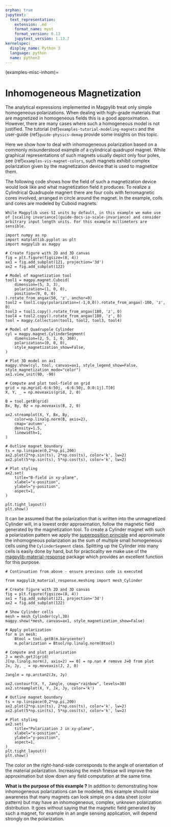 ```yaml
---
orphan: true
jupytext:
  text_representation:
    extension: .md
    format_name: myst
    format_version: 0.13
    jupytext_version: 1.13.7
kernelspec:
  display_name: Python 3
  language: python
  name: python3
---
```


(examples-misc-inhom)=

# Inhomogeneous Magnetization

The analytical expressions implemented in Magpylib treat only simple homogeneous
polarizations. When dealing with high-grade materials that are magnetized in
homogeneous fields this is a good approximation. However, there are many cases
where such a homogeneous model is not justified. The tutorial
{ref}`examples-tutorial-modeling-magnets` and the user-guide
{ref}`guide-physics-demag` provide some insights on this topic.

Here we show how to deal with inhomogeneous polarization based on a commonly
misunderstood example of a cylindrical quadrupol magnet. While graphical
representations of such magnets usually depict only four poles, see
{ref}`examples-vis-magnet-colors`, such magnets exhibit complex polarization
given by the magnetization device that is used to magnetize them.

The following code shows how the field of such a magnetization device would look like and what magnetization field it produces. To realize a Cylindrical Quadrupole magnert there are four coils with ferromagnetic cores involved, arranged in circle around the magnet. In the example, coils and cores are modeled by Cuboid magnets.

```{note}
While Magpylib uses SI units by default, in this example we make use of [scaling invariance](guide-docs-io-scale-invariance) and consider arbitrary input length units. For this example millimeters are sensible.
```

```{code-cell} ipython
import numpy as np
import matplotlib.pyplot as plt
import magpylib as magpy

# Create figure with 2D and 3D canvas
fig = plt.figure(figsize=(8, 4))
ax1 = fig.add_subplot(121, projection='3d')
ax2 = fig.add_subplot(122)

# Model of magnetization tool
tool1 = magpy.magnet.Cuboid(
    dimension=(5, 3, 3),
    polarization=(1, 0, 0),
    position=(9, 0, 0)
).rotate_from_angax(50, 'z', anchor=0)
tool2 = tool1.copy(polarization=(-1,0,0)).rotate_from_angax(-100, 'z', 0)
tool3 = tool1.copy().rotate_from_angax(180, 'z', 0)
tool4 = tool2.copy().rotate_from_angax(180, 'z', 0)
tool = magpy.Collection(tool1, tool2, tool3, tool4)

# Model of Quadrupole Cylinder
cyl = magpy.magnet.CylinderSegment(
    dimension=(2, 5, 1, 0, 360),
    polarization=(0, 0, 0),
    style_magnetization_show=False,
)

# Plot 3D model on ax1
magpy.show(cyl, tool, canvas=ax1, style_legend_show=False, style_magnetization_mode="color")
ax1.view_init(90, -90)

# Compute and plot tool-field on grid
grid = np.mgrid[-6:6:50j, -6:6:50j, 0:0:1j].T[0]
X, Y, _ = np.moveaxis(grid, 2, 0)

B = tool.getB(grid)
Bx, By, Bz = np.moveaxis(B, 2, 0)

ax2.streamplot(X, Y, Bx, By,
    color=np.linalg.norm(B, axis=2),
    cmap='autumn',
    density=1.5,
    linewidth=1,
)

# Outline magnet boundary
ts = np.linspace(0,2*np.pi,200)
ax2.plot(2*np.sin(ts), 2*np.cos(ts), color='k', lw=2)
ax2.plot(5*np.sin(ts), 5*np.cos(ts), color='k', lw=2)

# Plot styling
ax2.set(
    title="B-field in xy-plane",
    xlabel="x-position",
    ylabel="y-position",
    aspect=1,
)

plt.tight_layout()
plt.show()
```

It can be assumed that the polarization that is written into the unmagnetized
Cylinder will, in a lowest order approximation, follow the magnetic field
generated by the magnetization tool. To create a Cylinder magnet with such a
polarization pattern we apply the
[superposition principle](examples-shapes-superpos) and approximate the
inhomogneous polarization as the sum of multiple small homogeneous cells using
the `CylinderSegment` class. Splitting up the Cylinder into many cells is easily
done by hand, but for practicality we make use of the
[magpylib-material-response](https://pypi.org/project/magpylib-material-response/)
package which provides an excellent function for this purpose.

```{code-cell} ipython
# Continuation from above - ensure previous code is executed

from magpylib_material_response.meshing import mesh_Cylinder

# Create figure with 2D and 3D canvas
fig = plt.figure(figsize=(8, 4))
ax1 = fig.add_subplot(121, projection='3d')
ax2 = fig.add_subplot(122)

# Show Cylinder cells
mesh = mesh_Cylinder(cyl,30)
magpy.show(*mesh, canvas=ax1, style_magnetization_show=False)

# Apply polarization
for m in mesh:
    Btool = tool.getB(m.barycenter)
    m.polarization = Btool/np.linalg.norm(Btool)

# Compute and plot polarization
J = mesh.getJ(grid)
J[np.linalg.norm(J, axis=2) == 0] = np.nan # remove J=0 from plot
Jx, Jy, _ = np.moveaxis(J, 2, 0)

Jangle = np.arctan2(Jx, Jy)

ax2.contourf(X, Y, Jangle, cmap="rainbow", levels=30)
ax2.streamplot(X, Y, Jx, Jy, color='k')

# Outline magnet boundary
ts = np.linspace(0,2*np.pi,200)
ax2.plot(2*np.sin(ts), 2*np.cos(ts), color='k', lw=2)
ax2.plot(5*np.sin(ts), 5*np.cos(ts), color='k', lw=2)

# Plot styling
ax2.set(
    title="Polarization J in xy-plane",
    xlabel="x-position",
    ylabel="y-position",
    aspect=1,
)
plt.tight_layout()
plt.show()
```

The color on the right-hand-side corresponds to the angle of orientation of the
material polarization. Increasing the mesh finesse will improve the
approximation but slow down any field computation at the same time.

**What is the purpose of this example ?** In addition to demonstrating how
inhomogeneous polarizations can be modeled, this example should raise awareness
that many magnets can look simple on a data sheet (color pattern) but may have
an inhomogeneous, complex, unknown polarization distribution. It goes without
saying that the magnetic field generated by such a magnet, for example in an
angle sensing application, will depend strongly on the polarization.

